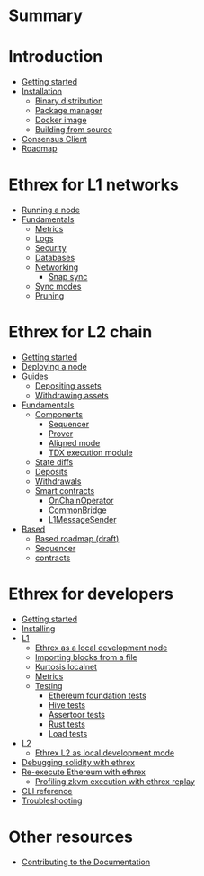 # Summary
# Introduction
- [Getting started](./getting-started/README.md)
- [Installation](./getting-started/installation/installation.md)
  - [Binary distribution](./getting-started/installation/binary_distribution.md)
  - [Package manager](./getting-started/installation/package_manager.md)
  - [Docker image](./getting-started/installation/docker_images.md)
  - [Building from source](./getting-started/installation/building_from_source.md)
- [Consensus Client](./getting-started/consensus_client.md)
- [Roadmap](./getting-started/roadmap.md)

# Ethrex for L1 networks
- [Running a node](./l1/running.md)
- [Fundamentals]()
  - [Metrics]()
  - [Logs]()
  - [Security]()
  - [Databases]()
  - [Networking](./l1/fundamentals/networking/Network.md)
    - [Snap sync](./l1/fundamentals/networking/Sync.md)
  - [Sync modes](./l1/fundamentals/sync_modes.md)
  - [Pruning]()

# Ethrex for L2 chain
- [Getting started](./l2/README.md)
- [Deploying a node](./l2/running.md)
- [Guides](./l2/guides/README.md)
    - [Depositing assets](./l2/guides/depositing.md)
    - [Withdrawing assets](./l2/guides/withdrawing.md)
- [Fundamentals](./l2/overview.md)
  - [Components](./l2/fundamentals/components/README.md)
    - [Sequencer](./l2/fundamentals/components/sequencer.md)
    - [Prover](./l2/fundamentals/components/prover.md)
    - [Aligned mode](./l2/fundamentals/components/aligned_mode.md)
    - [TDX execution module](./l2/fundamentals/components/tdx.md)
  - [State diffs](./l2/fundamentals/state_diffs.md)
  - [Deposits](./l2/fundamentals/deposits.md)
  - [Withdrawals](./l2/fundamentals/withdrawals.md)
  - [Smart contracts](./l2/fundamentals/contracts.md)
    - [OnChainOperator]()
    - [CommonBridge]()
    - [L1MessageSender]()
- [Based]()
  - [Based roadmap (draft)](./l2/based/roadmap.md)
  - [Sequencer](./l2/based/sequencer.md)
  - [contracts](./l2/based/contracts.md)

# Ethrex for developers
- [Getting started](./developers/README.md)
- [Installing](./developers/installing.md)
- [L1](./developers/l1/README.md)
  - [Ethrex as a local development node](./developers/l1/dev-mode.md)
  - [Importing blocks from a file](./developers/l1/importing-blocks.md)
  - [Kurtosis localnet](./developers/l1/kurtosis-localnet.md)
  - [Metrics](./developers/l1/metrics.md)
  - [Testing](./developers/l1/testing/README.md)
    - [Ethereum foundation tests](./developers/l1/testing/ef-tests.md)
    - [Hive tests](./developers/l1/testing/hive.md)
    - [Assertoor tests](./developers/l1/testing/assertoor.md)
    - [Rust tests](./developers/l1/testing/rust.md)
    - [Load tests](./developers/l1/testing/load-tests.md)
- [L2](./developers/l2/README.md)
  - [Ethrex L2 as local development mode](./developers/l2/dev-mode.md)
- [Debugging solidity with ethrex](./vm/levm/debug.md)
- [Re-execute Ethereum with ethrex](./ethrex_replay/ethrex_replay.md)
    - [Profiling zkvm execution with ethrex replay](./ethrex_replay/profiling.md)
- [CLI reference](./CLI.md)
- [Troubleshooting]()

# Other resources

- [Contributing to the Documentation](./CONTRIBUTING_DOCS.md)
